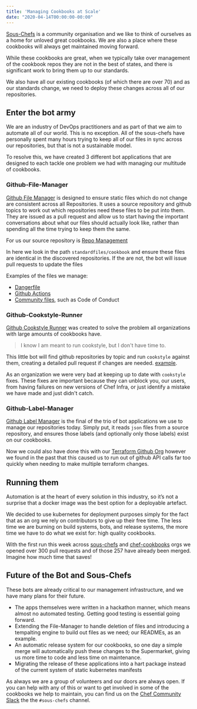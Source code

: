 ```yaml
---
title: 'Managing Cookbooks at Scale'
date: "2020-04-14T00:00:00-00:00"
---
```


[Sous-Chefs](http://sous-chefs.org/) is a community organisation and we like to think of ourselves as a home for unloved great cookbooks. We are also a place where these cookbooks will always get maintained moving forward.

While these cookbooks are great, when we typically take over management of the cookbook repos they are not in the best of states, and there is significant work to bring them up to our standards.

We also have all our existing cookbooks (of which there are over 70) and as our standards change, we need to deploy these changes across all of our repositories.

## Enter the bot army

We are an industry of DevOps practitioners and as part of that we aim to automate all of our world. This is no exception. All of the sous-chefs have personally spent many hours trying to keep all of our files in sync across our repositories, but that is not a sustainable model.

To resolve this, we have created 3 different bot applications that are designed to each tackle one problem we had with managing our multitude of cookbooks.

### Github-File-Manager

[Github File Manager](https://github.com/xorima/Github-File-Manager) is designed to ensure static files which do not change are consistent across all Repositories. It uses a source repository and github topics to work out which repositories need these files to be put into them. They are issued as a pull request and allow us to start having the important conversations about what our files should actually look like, rather than spending all the time trying to keep them the same.

For us our source repository is [Repo Management](https://github.com/sous-chefs/repo-management/tree/master/)

In here we look in the path `standardfiles/cookbook` and ensure these files are identical in the discovered repositories. If the are not, the bot will issue pull requests to update the files

Examples of the files we manage:

- [Dangerfile](https://github.com/danger/danger)
- [Github Actions](https://github.com/features/actions)
- [Community files](https://help.github.com/en/github/building-a-strong-community/creating-a-default-community-health-file), such as Code of Conduct

### Github-Cookstyle-Runner

[Github Cookstyle Runner](https://github.com/xorima/Github-Cookstyle-Runner) was created to solve the problem all organizations with large amounts of cookbooks have.
> I know I am meant to run cookstyle, but I don't have time to.

This little bot will find github repositories by topic and run `cookstyle` against them, creating a detailed pull request if changes are needed. [example](https://github.com/sous-chefs/java/pull/606).

As an organization we were very bad at keeping up to date with `cookstyle` fixes. These fixes are important because they can unblock you, our users, from having failures on new versions of Chef Infra, or just identify a mistake we have made and just didn't catch.

### Github-Label-Manager

[Github Label Manager](https://github.com/xorima/Github-Label-Manager) is the final of the trio of bot applications we use to manage our repositories today.  Simply put, it reads `json` files from a source repository, and ensures those labels (and optionally only those labels) exist on our cookbooks.

Now we could also have done this with our [Terraform Github Org](https://github.com/sous-chefs/terraform-github-org) however we found in the past that this caused us to run out of github API calls far too quickly when needing to make multiple terraform changes.

## Running them

Automation is at the heart of every solution in this industry, so it’s not a surprise that a docker image was the best option for a deployable artefact.

We decided to use kubernetes for deployment purposes simply for the fact that as an org we rely on contributors to give up their free time. The less time we are burning on build systems, bots, and release systems, the more time we have to do what we exist for: high quality cookbooks.

With the first run this week across [sous-chefs](https://github.com/sous-chefs) and [chef-cookbooks](https://github.com/chef-cookbooks) orgs we opened over 300 pull requests and of those 257 have already been merged. Imagine how much time that saves!

## Future of the Bot and Sous-Chefs

These bots are already critical to our management infrastructure, and we have many plans for their future.

- The apps themselves were written in a hackathon manner, which means almost no automated testing. Getting good testing is essential going forward.
- Extending the File-Manager to handle deletion of files and introducing a tempalting engine to build out files as we need; our READMEs, as an example.
- An automatic release system for our cookbooks, so one day a simple merge will automatically push these changes to the Supermarket, giving us more time to code and less time on maintenance.
- Migrating the release of these applications into a hart package instead of the current system of static kubernetes manifests

As always we are a group of volunteers and our doors are always open. If you can help with any of this or want to get involved in some of the cookbooks we help to maintain, you can find us on the [Chef Community Slack](https://community-slack.chef.io/) the the `#sous-chefs` channel. 